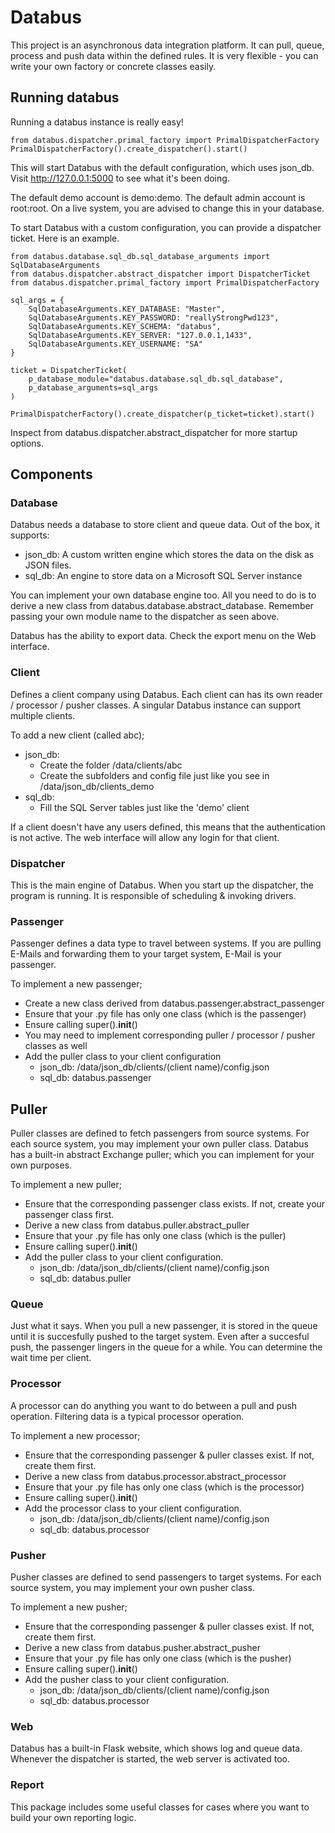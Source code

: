 # Databus
This project is an asynchronous data integration platform. It can pull, queue, process and push data within the defined rules. It is very flexible - you can write your own factory or concrete classes easily.

## Running databus
Running a databus instance is really easy! 

```
from databus.dispatcher.primal_factory import PrimalDispatcherFactory
PrimalDispatcherFactory().create_dispatcher().start()
```

This will start Databus with the default configuration, which uses json_db. Visit http://127.0.0.1:5000 to see what it's been doing.

The default demo account is demo:demo. The default admin account is root:root. On a live system, you are advised to change this in your database.

To start Databus with a custom configuration, you can provide a dispatcher ticket. Here is an example.

```
from databus.database.sql_db.sql_database_arguments import SqlDatabaseArguments
from databus.dispatcher.abstract_dispatcher import DispatcherTicket
from databus.dispatcher.primal_factory import PrimalDispatcherFactory

sql_args = {
    SqlDatabaseArguments.KEY_DATABASE: "Master",
    SqlDatabaseArguments.KEY_PASSWORD: "reallyStrongPwd123",
    SqlDatabaseArguments.KEY_SCHEMA: "databus",
    SqlDatabaseArguments.KEY_SERVER: "127.0.0.1,1433",
    SqlDatabaseArguments.KEY_USERNAME: "SA"
}

ticket = DispatcherTicket(
    p_database_module="databus.database.sql_db.sql_database",
    p_database_arguments=sql_args
)

PrimalDispatcherFactory().create_dispatcher(p_ticket=ticket).start()
```

Inspect from databus.dispatcher.abstract_dispatcher for more startup options.

## Components

### Database
Databus needs a database to store client and queue data. Out of the box, it supports:
- json_db: A custom written engine which stores the data on the disk as JSON files.
- sql_db: An engine to store data on a Microsoft SQL Server instance

You can implement your own database engine too. All you need to do is to derive a new class from databus.database.abstract_database. Remember passing your own module name to the dispatcher as seen above.

Databus has the ability to export data. Check the export menu on the Web interface.

### Client
Defines a client company using Databus. Each client can has its own reader / processor / pusher classes. A singular Databus instance can support multiple clients. 

To add a new client (called abc);
- json_db:
  - Create the folder /data/clients/abc
  - Create the subfolders and config file just like you see in /data/json_db/clients_demo
- sql_db:
  - Fill the SQL Server tables just like the 'demo' client

If a client doesn't have any users defined, this means that the authentication is not active. The web interface will allow any login for that client.

### Dispatcher
This is the main engine of Databus. When you start up the dispatcher, the program is running. It is responsible of scheduling & invoking drivers.

### Passenger
Passenger defines a data type to travel between systems. If you are pulling E-Mails and forwarding them to your target system, E-Mail is your passenger.

To implement a new passenger;
- Create a new class derived from databus.passenger.abstract_passenger
- Ensure that your .py file has only one class (which is the passenger)
- Ensure calling super().__init__()
- You may need to implement corresponding puller / processor / pusher classes as well
- Add the puller class to your client configuration
   - json_db: /data/json_db/clients/(client name)/config.json
   - sql_db: databus.passenger

## Puller
Puller classes are defined to fetch passengers from source systems. For each source system, you may implement your own puller class. Databus has a built-in abstract Exchange puller; which you can implement for your own purposes. 

To implement a new puller;
- Ensure that the corresponding passenger class exists. If not, create your passenger class first.
- Derive a new class from databus.puller.abstract_puller
- Ensure that your .py file has only one class (which is the puller)
- Ensure calling super().__init__()
- Add the puller class to your client configuration. 
   - json_db: /data/json_db/clients/(client name)/config.json
   - sql_db: databus.puller

### Queue
Just what it says. When you pull a new passenger, it is stored in the queue until it is succesfully pushed to the target system. Even after a succesful push, the passenger lingers in the queue for a while. You can determine the wait time per client. 

### Processor
A processor can do anything you want to do between a pull and push operation. Filtering data is a typical processor operation.

To implement a new processor;
- Ensure that the corresponding passenger & puller classes exist. If not, create them first.
- Derive a new class from databus.processor.abstract_processor
- Ensure that your .py file has only one class (which is the processor)
- Ensure calling super().__init__()
- Add the processor class to your client configuration. 
   - json_db: /data/json_db/clients/(client name)/config.json
   - sql_db: databus.processor

### Pusher 
Pusher classes are defined to send passengers to target systems. For each source system, you may implement your own pusher class. 

To implement a new pusher;
- Ensure that the corresponding passenger & puller classes exist. If not, create them first.
- Derive a new class from databus.pusher.abstract_pusher
- Ensure that your .py file has only one class (which is the pusher)
- Ensure calling super().__init__()
- Add the pusher class to your client configuration. 
   - json_db: /data/json_db/clients/(client name)/config.json
   - sql_db: databus.processor

### Web
Databus has a built-in Flask website, which shows log and queue data. Whenever the dispatcher is started, the web server is activated too. 

### Report
This package includes some useful classes for cases where you want to build your own reporting logic.
